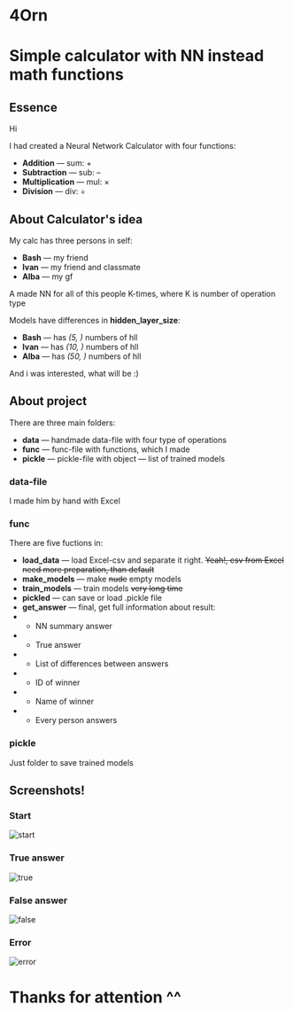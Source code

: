 # 4Orn
# Simple calculator with NN instead math functions

## Essence

Hi 

I had created a Neural Network Calculator with four functions:

- **Addition** — sum: +
- **Subtraction** — sub: –
- **Multiplication** — mul: ×
- **Division** — div: ÷

## About Calculator's idea

My calc has three persons in self:

- **Bash** — my friend
- **Ivan** — my friend and classmate
- **Alba** — my gf

A made NN for all of this people K-times, where K is number of operation type

Models have differences in **hidden_layer_size**:

- **Bash** — has *(5, )* numbers of hll
- **Ivan** — has *(10, )* numbers of hll
- **Alba** — has *(50, )* numbers of hll

And i was interested, what will be :)

## About project

There are three main folders:

- **data** — handmade data-file with four type of operations
- **func** — func-file with functions, which I made 
- **pickle** — pickle-file with object — list of trained models

### data-file

I made him by hand with Excel

### func

There are five fuctions in:

- **load_data** — load Excel-csv and separate it right. ~~Yeah!, csv from Excel need more preparation, than default~~
- **make_models** — make ~~nude~~ empty models
- **train_models** — train models ~~very long time~~
- **pickled** — can save or load .pickle file
- **get_answer** — final, get full information about result:
- - NN summary answer
- - True answer
- - List of differences between answers
- - ID of winner
- - Name of winner
- - Every person answers

### pickle

Just  folder to save trained models

## Screenshots!

### Start 

![start](https://raw.githubusercontent.com/andybeardness/4Orn_Neural_Network_Calculator/master/imgs/start.png)

### True answer

![true](https://raw.githubusercontent.com/andybeardness/4Orn_Neural_Network_Calculator/master/imgs/true.png)

### False answer

![false](https://raw.githubusercontent.com/andybeardness/4Orn_Neural_Network_Calculator/master/imgs/false.png)

### Error

![error](https://raw.githubusercontent.com/andybeardness/4Orn_Neural_Network_Calculator/master/imgs/error.png)

# Thanks for attention ^^


